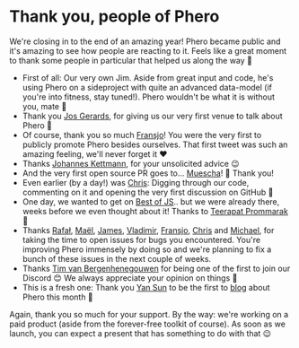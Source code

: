 # Thank you, people of Phero

We're closing in to the end of an amazing year! Phero became public and it's amazing to see how people are reacting to it. Feels like a great moment to thank some people in particular that helped us along the way 🙏

- First of all: Our very own Jim. Aside from great input and code, he's using Phero on a sideproject with quite an advanced data-model (if you're into fitness, stay tuned!). Phero wouldn't be what it is without you, mate 💪
- Thank you [Jos Gerards](https://twitter.com/josgerards88), for giving us our very first venue to talk about Phero 🙌
- Of course, thank you so much [Fransjo](https://twitter.com/thehangrycoder)! You were the very first to publicly promote Phero besides ourselves. That first tweet was such an amazing feeling, we'll never forget it ❤️
- Thanks [Johannes Kettmann](https://twitter.com/j_kettmann), for your unsolicited advice 😉
- And the very first open source PR goes to... [Muescha](https://github.com/muescha)! 🍾 Thank you!
- Even earlier (by a day!) was [Chris](https://github.com/parweb): Digging through our code, commenting on it and opening the very first discussion on GitHub 🥂
- One day, we wanted to get on [Best of JS](https://bestofjs.org).. but we were already there, weeks before we even thought about it! Thanks to [Teerapat Prommarak](https://github.com/xeusteerapat) 🙌
- Thanks [Rafał](https://github.com/rchl), [Maël](https://github.com/mael-queau), [James](https://github.com/Farro178), [Vladimir](https://github.com/draylegend), [Fransjo](https://twitter.com/thehangrycoder), [Chris](https://github.com/parweb) and [Michael](https://github.com/liegeandlief), for taking the time to open issues for bugs you encountered. You're improving Phero immensely by doing so and we're planning to fix a bunch of these issues in the next couple of weeks.
- Thanks [Tim van Bergenhenegouwen](https://twitter.com/timetcetera) for being one of the first to join our Discord 😊 We always appreciate your opinion on things 🙏
- This is a fresh one: Thank you [Yan Sun](https://blog.logrocket.com/author/yansun/) to be the first to [blog](https://blog.logrocket.com/phero-build-type-safe-full-stack-apps-with-typescript/) about Phero this month 👏

Again, thank you so much for your support. By the way: we're working on a paid product (aside from the forever-free toolkit of course). As soon as we launch, you can expect a present that has something to do with that 😉
